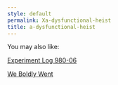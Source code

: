 ```yaml
---
style: default
permalink: Xa-dysfunctional-heist
title: a-dysfunctional-heist
---
```

You may also like:

[Experiment Log 980-06](http://scp-wiki.net/experiment-log-980-06)

[We Boldly Went](http://scp-wiki.net/we-boldly-went)
